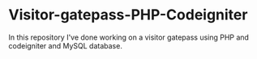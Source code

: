 # Visitor-gatepass-PHP-Codeigniter
In this repository I've done working on a visitor gatepass using PHP and codeigniter and MySQL database.
